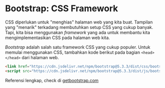 # Bootstrap: CSS Framework

CSS diperlukan untuk "menghias" halaman web yang kita buat. Tampilan yang "menarik" terkadang membutuhkan setup CSS yang cukup banyak. Tapi, kita bisa menggunakan _framework_ yang ada untuk membantu kita mengimplementasikan CSS pada halaman web kita.

_Bootstrap_ adalah salah satu framework CSS yang cukup populer. Untuk memulai menggunakan CSS, tambahkan kode berikut pada bagian `<head> </head>` dari halaman web.

```html
<link href="https://cdn.jsdelivr.net/npm/bootstrap@5.3.3/dist/css/bootstrap.min.css" rel="stylesheet" integrity="sha384-QWTKZyjpPEjISv5WaRU9OFeRpok6YctnYmDr5pNlyT2bRjXh0JMhjY6hW+ALEwIH" crossorigin="anonymous">
<script src="https://cdn.jsdelivr.net/npm/bootstrap@5.3.3/dist/js/bootstrap.bundle.min.js" integrity="sha384-YvpcrYf0tY3lHB60NNkmXc5s9fDVZLESaAA55NDzOxhy9GkcIdslK1eN7N6jIeHz" crossorigin="anonymous"></script>
```
Referensi lengkap, check di [getbootstrap.com](https://getbootstrap.com/)